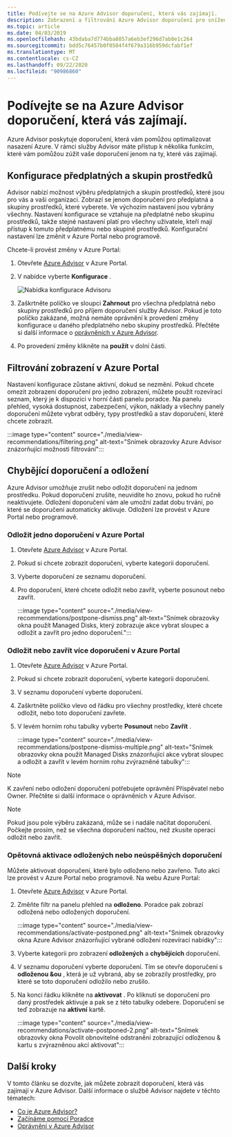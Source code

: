 ```yaml
---
title: Podívejte se na Azure Advisor doporučení, která vás zajímají.
description: Zobrazení a filtrování Azure Advisor doporučení pro snížení šumu
ms.topic: article
ms.date: 04/03/2019
ms.openlocfilehash: 43bdaba7d774bba8857a6eb3ef296d7ab8e1c264
ms.sourcegitcommit: bdd5c76457b0f0504f4f679a316b959dcfabf1ef
ms.translationtype: MT
ms.contentlocale: cs-CZ
ms.lasthandoff: 09/22/2020
ms.locfileid: "90986860"
---
```

# <a name="view-azure-advisor-recommendations-that-matter-to-you"></a>Podívejte se na Azure Advisor doporučení, která vás zajímají.

Azure Advisor poskytuje doporučení, která vám pomůžou optimalizovat nasazení Azure. V rámci služby Advisor máte přístup k několika funkcím, které vám pomůžou zúžit vaše doporučení jenom na ty, které vás zajímají.

## <a name="configure-subscriptions-and-resource-groups"></a>Konfigurace předplatných a skupin prostředků

Advisor nabízí možnost výběru předplatných a skupin prostředků, které jsou pro vás a vaši organizaci. Zobrazí se jenom doporučení pro předplatná a skupiny prostředků, které vyberete. Ve výchozím nastavení jsou vybrány všechny. Nastavení konfigurace se vztahuje na předplatné nebo skupinu prostředků, takže stejné nastavení platí pro všechny uživatele, kteří mají přístup k tomuto předplatnému nebo skupině prostředků. Konfigurační nastavení lze změnit v Azure Portal nebo programově.

Chcete-li provést změny v Azure Portal:

1. Otevřete [Azure Advisor](https://aka.ms/azureadvisordashboard) v Azure Portal.

1. V nabídce vyberte **Konfigurace** .

   ![Nabídka konfigurace Advisoru](./media/view-recommendations/configuration.png)

1. Zaškrtněte políčko ve sloupci **Zahrnout** pro všechna předplatná nebo skupiny prostředků pro příjem doporučení služby Advisor. Pokud je toto políčko zakázané, možná nemáte oprávnění k provedení změny konfigurace u daného předplatného nebo skupiny prostředků. Přečtěte si další informace o [oprávněních v Azure Advisor](permissions.md).

1. Po provedení změny klikněte na **použít** v dolní části.

## <a name="filtering-your-view-in-the-azure-portal"></a>Filtrování zobrazení v Azure Portal

Nastavení konfigurace zůstane aktivní, dokud se nezmění. Pokud chcete omezit zobrazení doporučení pro jedno zobrazení, můžete použít rozevírací seznam, který je k dispozici v horní části panelu poradce. Na panelu přehled, vysoká dostupnost, zabezpečení, výkon, náklady a všechny panely doporučení můžete vybrat odběry, typy prostředků a stav doporučení, které chcete zobrazit.

   :::image type="content" source="./media/view-recommendations/filtering.png" alt-text="Snímek obrazovky Azure Advisor znázorňující možnosti filtrování":::

## <a name="dismissing-and-postponing-recommendations"></a>Chybějící doporučení a odložení

Azure Advisor umožňuje zrušit nebo odložit doporučení na jednom prostředku. Pokud doporučení zrušíte, neuvidíte ho znovu, pokud ho ručně neaktivujete. Odložení doporučení vám ale umožní zadat dobu trvání, po které se doporučení automaticky aktivuje. Odložení lze provést v Azure Portal nebo programově.

### <a name="postpone-a-single-recommendation-in-the-azure-portal"></a>Odložit jedno doporučení v Azure Portal 

1. Otevřete [Azure Advisor](https://aka.ms/azureadvisordashboard) v Azure Portal.
1. Pokud si chcete zobrazit doporučení, vyberte kategorii doporučení.
1. Vyberte doporučení ze seznamu doporučení.
1. Pro doporučení, které chcete odložit nebo zavřít, vyberte posunout nebo zavřít.

     :::image type="content" source="./media/view-recommendations/postpone-dismiss.png" alt-text="Snímek obrazovky okna použít Managed Disks, který zobrazuje akce vybrat sloupec a odložit a zavřít pro jedno doporučení.":::

### <a name="postpone-or-dismiss-a-multiple-recommendations-in-the-azure-portal"></a>Odložit nebo zavřít více doporučení v Azure Portal

1. Otevřete [Azure Advisor](https://aka.ms/azureadvisordashboard) v Azure Portal.
1. Pokud si chcete zobrazit doporučení, vyberte kategorii doporučení.
1. V seznamu doporučení vyberte doporučení.
1. Zaškrtněte políčko vlevo od řádku pro všechny prostředky, které chcete odložit, nebo toto doporučení zavřete.
1. V levém horním rohu tabulky vyberte **Posunout** nebo **Zavřít** .

     :::image type="content" source="./media/view-recommendations/postpone-dismiss-multiple.png" alt-text="Snímek obrazovky okna použít Managed Disks znázorňující akce vybrat sloupec a odložit a zavřít v levém horním rohu zvýrazněné tabulky":::

> [!NOTE]
> K zavření nebo odložení doporučení potřebujete oprávnění Přispěvatel nebo Owner. Přečtěte si další informace o oprávněních v Azure Advisor.

> [!NOTE]
> Pokud jsou pole výběru zakázaná, může se i nadále načítat doporučení. Počkejte prosím, než se všechna doporučení načtou, než zkusíte operaci odložit nebo zavřít.

### <a name="reactivate-a-postponed-or-dismissed-recommendation"></a>Opětovná aktivace odložených nebo neúspěšných doporučení

Můžete aktivovat doporučení, které bylo odloženo nebo zavřeno. Tuto akci lze provést v Azure Portal nebo programově. Na webu Azure Portal:

1. Otevřete [Azure Advisor](https://aka.ms/azureadvisordashboard) v Azure Portal.

1. Změňte filtr na panelu přehled na **odloženo**. Poradce pak zobrazí odložená nebo odložených doporučení.

    :::image type="content" source="./media/view-recommendations/activate-postponed.png" alt-text="Snímek obrazovky okna Azure Advisor znázorňující vybrané odložení rozevírací nabídky":::

1. Vyberte kategorii pro zobrazení **odložených** a **chybějících** doporučení.

1. V seznamu doporučení vyberte doporučení. Tím se otevře doporučení s **odloženou &ou** , která je už vybraná, aby se zobrazily prostředky, pro které se toto doporučení odložilo nebo zrušilo.

1. Na konci řádku klikněte na **aktivovat** . Po kliknutí se doporučení pro daný prostředek aktivuje a pak se z této tabulky odebere. Doporučení se teď zobrazuje na **aktivní** kartě.
 
     :::image type="content" source="./media/view-recommendations/activate-postponed-2.png" alt-text="Snímek obrazovky okna Povolit obnovitelné odstranění zobrazující odloženou & kartu s zvýrazněnou akcí aktivovat":::

## <a name="next-steps"></a>Další kroky

V tomto článku se dozvíte, jak můžete zobrazit doporučení, která vás zajímají v Azure Advisor. Další informace o službě Advisor najdete v těchto tématech: 

- [Co je Azure Advisor?](advisor-overview.md)
- [Začínáme pomocí Poradce](advisor-get-started.md)
- [Oprávnění v Azure Advisor](permissions.md)



